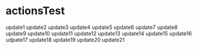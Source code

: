 # actionsTest
update1
update2
update3
update4
update5
update6
update7
update8
update9
update10
update11
update12
update13
update14
update15
update16
udpate17
update18
update19
update20
update21
